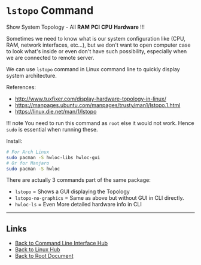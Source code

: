 # `lstopo` Command

Show System Topology - All **RAM** **PCI** **CPU** **Hardware** !!!

Sometimes we need to know what is our system configuration like (CPU, RAM, network interfaces, etc...), but we don't want to open computer case to look what's inside or even don't have such possibility, especially when we are connected to remote server.

We can use `lstopo` command in Linux command line to quickly display system architecture.

References:

- <http://www.tuxfixer.com/display-hardware-topology-in-linux/>
- <https://manpages.ubuntu.com/manpages/trusty/man1/lstopo.1.html>
- <https://linux.die.net/man/1/lstopo>

!!! note
    You need to run this command as `root` else it would not work.
    Hence `sudo` is essential when running these.

Install:
```sh
# For Arch Linux
sudo pacman -S hwloc-libs hwloc-gui
# Or for Manjaro
sudo pacman -S hwloc
```

There are actually 3 commands part of the same package:

- `lstopo` = Shows a GUI displaying the Topology
- `lstopo-no-graphics` = Same as above but without GUI in CLI directly.
- `hwloc-ls` = Even More detailed hardware info in CLI


----
<!-- Footer Begins Here -->
## Links

- [Back to Command Line Interface Hub](./README.md)
- [Back to Linux Hub](../README.md)
- [Back to Root Document](../../README.md)